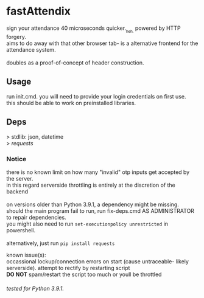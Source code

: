 # fastAttendix
sign your attendance 40 microseconds quicker.<sub><sub>heh.</sub></sub> powered by HTTP forgery. </br>aims to do away with that other browser tab- is a alternative frontend for the attendance system. </br></br>doubles as a proof-of-concept of header construction.

## Usage
run init.cmd. you will need to provide your login credentials on first use. </br>this should be able to work on preinstalled libraries. 

## Deps
\> stdlib: json, datetime </br>
\> *requests*

### Notice
there is no known limit on how many "invalid" otp inputs get accepted by the server.</br>
in this regard serverside throttling is entirely at the discretion of the backend </br></br>
on versions older than Python 3.9.1, a dependency might be missing. </br>
should the main program fail to run, run fix-deps.cmd AS ADMINISTRATOR to repair dependencies. </br>you might also need to run `set-executionpolicy unrestricted` in powershell.</br></br>
alternatively, just run `pip install requests`

known issue(s): </br>
occassional lockup/connection errors on start (cause untraceable- likely serverside). attempt to rectify by restarting script</br>
**DO NOT** spam/restart the script too much or youll be throttled

###### tested for Python 3.9.1.
